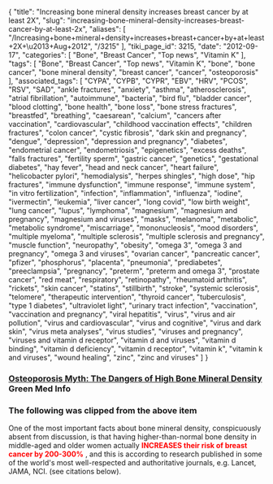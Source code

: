 {
    "title": "Increasing bone mineral density increases breast cancer by at least 2X",
    "slug": "increasing-bone-mineral-density-increases-breast-cancer-by-at-least-2x",
    "aliases": [
        "/Increasing+bone+mineral+density+increases+breast+cancer+by+at+least+2X+\u2013+Aug+2012",
        "/3215"
    ],
    "tiki_page_id": 3215,
    "date": "2012-09-17",
    "categories": [
        "Bone",
        "Breast Cancer",
        "Top news",
        "Vitamin K"
    ],
    "tags": [
        "Bone",
        "Breast Cancer",
        "Top news",
        "Vitamin K",
        "bone",
        "bone cancer",
        "bone mineral density",
        "breast cancer",
        "cancer",
        "osteoporosis"
    ],
    "associated_tags": [
        "CYPA",
        "CYPB",
        "CYPR",
        "EBV",
        "HRV",
        "PCOS",
        "RSV",
        "SAD",
        "ankle fractures",
        "anxiety",
        "asthma",
        "atherosclerosis",
        "atrial fibrillation",
        "autoimmune",
        "bacteria",
        "bird flu",
        "bladder cancer",
        "blood clotting",
        "bone health",
        "bone loss",
        "bone stress fractures",
        "breastfed",
        "breathing",
        "caesarean",
        "calcium",
        "cancers after vaccination",
        "cardiovascular",
        "childhood vaccination effects",
        "children fractures",
        "colon cancer",
        "cystic fibrosis",
        "dark skin and pregnancy",
        "dengue",
        "depression",
        "depression and pregnancy",
        "diabetes",
        "endometrial cancer",
        "endometriosis",
        "epigenetics",
        "excess deaths",
        "falls fractures",
        "fertility sperm",
        "gastric cancer",
        "genetics",
        "gestational diabetes",
        "hay fever",
        "head and neck cancer",
        "heart failure",
        "helicobacter pylori",
        "hemodialysis",
        "herpes shingles",
        "high dose",
        "hip fractures",
        "immune dysfunction",
        "immune response",
        "immune system",
        "in vitro fertilization",
        "infection",
        "inflammation",
        "influenza",
        "iodine",
        "ivermectin",
        "leukemia",
        "liver cancer",
        "long covid",
        "low birth weight",
        "lung cancer",
        "lupus",
        "lymphoma",
        "magnesium",
        "magnesium and pregnancy",
        "magnesium and viruses",
        "masks",
        "melanoma",
        "metabolic",
        "metabolic syndrome",
        "miscarriage",
        "mononucleosis",
        "mood disorders",
        "multiple myeloma",
        "multiple sclerosis",
        "multiple sclerosis and pregnancy",
        "muscle function",
        "neuropathy",
        "obesity",
        "omega 3",
        "omega 3 and pregnancy",
        "omega 3 and viruses",
        "ovarian cancer",
        "pancreatic cancer",
        "pfizer",
        "phosphorus",
        "placenta",
        "pneumonia",
        "prediabetes",
        "preeclampsia",
        "pregnancy",
        "preterm",
        "preterm and omega 3",
        "prostate cancer",
        "red meat",
        "respiratory",
        "retinopathy",
        "rheumatoid arthritis",
        "rickets",
        "skin cancer",
        "statins",
        "stillbirth",
        "stroke",
        "systemic sclerosis",
        "telomere",
        "therapeutic intervention",
        "thyroid cancer",
        "tuberculosis",
        "type 1 diabetes",
        "ultraviolet light",
        "urinary tract infection",
        "vaccination",
        "vaccination and pregnancy",
        "viral hepatitis",
        "virus",
        "virus and air pollution",
        "virus and cardiovascular",
        "virus and cognitive",
        "virus and dark skin",
        "virus meta analyses",
        "virus studies",
        "viruses and pregnancy",
        "viruses and vitamin d receptor",
        "vitamin d and viruses",
        "vitamin d binding",
        "vitamin d deficiency",
        "vitamin d receptor",
        "vitamin k",
        "vitamin k and viruses",
        "wound healing",
        "zinc",
        "zinc and viruses"
    ]
}


### [Osteoporosis Myth: The Dangers of High Bone Mineral Density](http://www.greenmedinfo.com/blog/osteoporosis-myth-dangers-high-bone-mineral-density?utm_source=www.GreenMedInfo.com&utm_campaign=b739c633e3-Greenmedinfo&utm_medium=email) Green Med Info

### The following was clipped from the above item

One of the most important facts about bone mineral density, conspicuously absent from discussion, is that having higher-than-normal bone density in middle-aged and older women actually  **<span style="color:#F00;">INCREASES their risk of breast cancer by 200-300%</span>** , and this is according to research published in some of the world's most well-respected and authoritative journals, e.g. Lancet, JAMA, NCI. (see citations below).